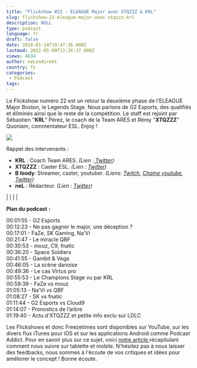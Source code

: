 ```yaml
---
title: "Flickshow #22 - ELEAGUE Major avec XTQZZZ & KRL"
slug: flickshow-22-eleague-major-avec-xtqzzz-krl
description: NULL
type: podcast
language: fr
draft: false
date: 2018-01-24T19:47:36.000Z
lastmod: 2022-05-09T13:26:37.000Z
views: 4634
author: neLendirekt
country: fs
categories:
 - Podcast
tags:
---
```

Le Flickshow numéro 22 est un retour la deuxième phase de l'ELEAGUE Major Boston, le Legends Stage. Nous parlons de G2 Esports, des qualifiés et éliminés ainsi que le reste de la compétition. Le staff est rejoint par Sébastien "**KRL**" Pérez, le coach de la Team ARES et Rémy "**XTQZZZ**" Quoniam, commentateur ESL. Enjoy !

![](https://flickshot-ue.s3.eu-west-2.amazonaws.com/flickshot/article/5a68c7cdbf40c/images/r1ysx4uy8NkGRC5PAgWaepop6Fev7TVH3eYmrfyF.jpeg)

Rappel des intervenants :

* **KRL** : Coach Team ARES. _(Lien :[ Twitter](https://twitter.com/KRLcsgo))_
* **XTQZZZ** : Caster ESL. _(Lien : [Twitter](https://twitter.com/XTQZZZ))_
* **B** **loody**: Streamer, caster, youtuber. _(Liens: [Twitch](https://www.twitch.tv/bloodysusu%5F), [Chaine youtube](https://www.youtube.com/channel/UCC0NyiY%5FPHwuLtmH5hloHUw), [Twitter](https://twitter.com/bloodySuSu))_
* **neL** : Rédacteur. _(Lien : [Twitter](https://twitter.com/neLendirekt))_

|  |
|  |
  
  
**Plan du podcast** **:**

00:01:55 - G2 Esports  
00:12:23 - Ne pas gagner le major, une déception ?  
00:17:01 - FaZe, SK Gaming, Na’Vi  
00:21:47 - Le miracle QBF  
00:30:53 - mouz, C9, fnatic  
00:36:20 - Space Soldiers  
00:41:55 - Gambit & Vega  
00:46:05 - La scène danoise  
00:49:36 - Le cas Virtus pro  
00:55:53 - Le Champions Stage vu par KRL  
00:59:39 - FaZe vs mouz  
01:05:13 - Na’Vi vs QBF  
01:08:27 - SK vs fnatic  
01:11:44 - G2 Esports vs Cloud9  
01:14:07 - Pronostics de l’arbre  
01:19:40 - Actu d’XTQZZZ et petite info exclu sur LDLC

Les Flickshows et donc Freezetimes sont disponibles sur YouTube, sur les divers flux iTunes pour iOS et sur les applications Android comme Podcast Addict. Pour en savoir plus sur ce sujet, voici [notre article ](https://flickshot.fr/fr/comment-ecouter-le-flickshow-sur-telephone-et-tablette/&59a013864d64e)récapitulant comment nous suivre sur tablette et mobile. N'hésitez pas à nous laisser des feedbacks, nous sommes à l'écoute de vos critiques et idées pour améliorer le concept ! Bonne écoute.
